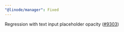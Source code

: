 ```yaml
---
"@linode/manager": Fixed
---
```


Regression with text input placeholder opacity ([#9303](https://github.com/linode/manager/pull/9303))
